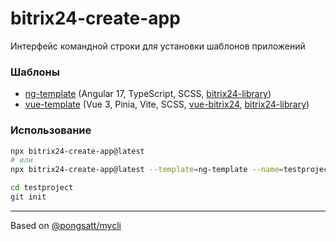 # bitrix24-create-app

Интерфейс командной строки для установки шаблонов приложений

### Шаблоны

* [ng-template](https://github.com/astrotrain55/bitrix24-create-app/tree/master/templates/ng-template#readme) (Angular 17, TypeScript, SCSS, [bitrix24-library](https://www.npmjs.com/package/bitrix24-library))
* [vue-template](https://github.com/astrotrain55/bitrix24-create-app/tree/master/templates/vue-template#readme) (Vue 3, Pinia, Vite, SCSS, [vue-bitrix24](https://www.npmjs.com/package/vue-bitrix24), [bitrix24-library](https://www.npmjs.com/package/bitrix24-library))

### Использование

```sh
npx bitrix24-create-app@latest
# или
npx bitrix24-create-app@latest --template=ng-template --name=testproject
```
```sh
cd testproject
git init
```

___

Based on [@pongsatt/mycli](https://github.com/pongsatt/mycli)

